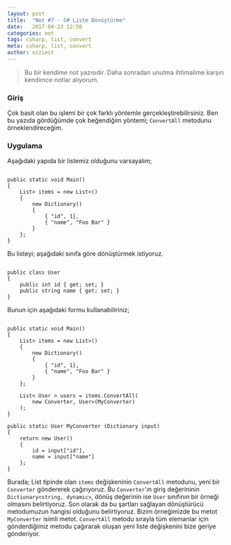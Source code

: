 ```yaml
---
layout: post
title:  "Not #7 - C# Liste Dönüştürme"
date:   2017-04-23 12:50
categories: not
tags: csharp, list, convert
meta: csharp, list, convert
author: ozziest
---
```


> Bu bir kendime not yazısıdır. Daha sonradan unutma ihtimalime karşın kendimce notlar alıyorum.

### Giriş

Çok basit olan bu işlemi bir çok farklı yöntemle gerçekleştirebilirsiniz. Ben bu yazıda gördüğümde çok beğendiğim yöntemi; `ConvertAll` metodunu örneklendireceğim.

### Uygulama

Aşağıdaki yapıda bir listemiz olduğunu varsayalım;

<pre><code class="language-csharp">
public static void Main()
{
    List<Dictionary<string, dynamic>> items = new List<Dictionary<string, dynamic>>() 
    {
        new Dictionary<string, dynamic>() 
        {
            { "id", 1},
            { "name", "Foo Bar" }
        }
    };
}
</code></pre>

Bu listeyi; aşağıdaki sınıfa göre dönüştürmek istiyoruz.

<pre><code class="language-csharp">
public class User
{
    public int id { get; set; }
    public string name { get; set; }
}
</code></pre>

Bunun için aşağıdaki formu kullanabiliriniz;

<pre><code class="language-csharp">
public static void Main()
{
    List<Dictionary<string, dynamic>> items = new List<Dictionary<string, dynamic>>() 
    {
        new Dictionary<string, dynamic>() 
        {
            { "id", 1},
            { "name", "Foo Bar" }
        }
    };

    List< User > users = items.ConvertAll(
        new Converter<Dictionary<string, dynamic>, User>(MyConverter)
    );
}

public static User MyConverter (Dictionary<string, dynamic> input)
{
    return new User()
    {
        id = input["id"],
        name = input["name"]
    };
}
</code></pre>

Burada; List tipinde olan `items` değişkeninin `ConvertAll` metodunu, yeni bir `Converter` göndererek çağırıyoruz. Bu `Converter`'ın giriş değerininin `Dictionary<string, dynamic>`, dönüş değerinin ise `User` sınıfının bir örneği olmasını belirtiyoruz. Son olarak da bu şartları sağlayan dönüştürücü metodumuzun hangisi olduğunu belirtiyoruz. Bizim örneğimizde bu metot `MyConverter` isimli metot. `ConvertAll` metodu sırayla tüm elemanlar için gönderdiğimiz metodu çağırarak oluşan yeni liste değişkenini bize geriye gönderiyor.


